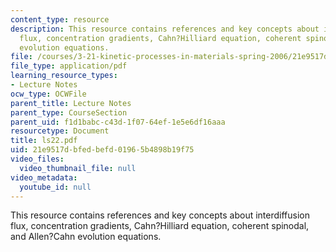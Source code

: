 ```yaml
---
content_type: resource
description: This resource contains references and key concepts about interdiffusion
  flux, concentration gradients, Cahn?Hilliard equation, coherent spinodal, and Allen?Cahn
  evolution equations.
file: /courses/3-21-kinetic-processes-in-materials-spring-2006/21e9517dbfedbefd01965b4898b19f75_ls22.pdf
file_type: application/pdf
learning_resource_types:
- Lecture Notes
ocw_type: OCWFile
parent_title: Lecture Notes
parent_type: CourseSection
parent_uid: f1d1babc-c43d-1f07-64ef-1e5e6df16aaa
resourcetype: Document
title: ls22.pdf
uid: 21e9517d-bfed-befd-0196-5b4898b19f75
video_files:
  video_thumbnail_file: null
video_metadata:
  youtube_id: null
---
```

This resource contains references and key concepts about interdiffusion flux, concentration gradients, Cahn?Hilliard equation, coherent spinodal, and Allen?Cahn evolution equations.

